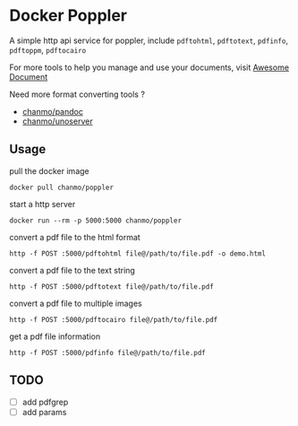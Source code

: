 # Docker Poppler

A simple http api service for poppler, include `pdftohtml`, `pdftotext`, `pdfinfo`, `pdftoppm`, `pdftocairo`

For more tools to help you manage and use your documents, visit [Awesome Document](https://www.chanmo.me/awesome_document.html)

Need more format converting tools ? 
- [chanmo/pandoc](https://github.com/ChanMo/docker-pandoc)
- [chanmo/unoserver](https://github.com/ChanMo/docker-unoserver)

## Usage

pull the docker image
```
docker pull chanmo/poppler
```

start a http server
```
docker run --rm -p 5000:5000 chanmo/poppler
```

convert a pdf file to the html format
```
http -f POST :5000/pdftohtml file@/path/to/file.pdf -o demo.html
```

convert a pdf file to the text string
```
http -f POST :5000/pdftotext file@/path/to/file.pdf
```

convert a pdf file to multiple images
```
http -f POST :5000/pdftocairo file@/path/to/file.pdf
```

get a pdf file information
```
http -f POST :5000/pdfinfo file@/path/to/file.pdf
```

## TODO

- [ ] add pdfgrep
- [ ] add params
